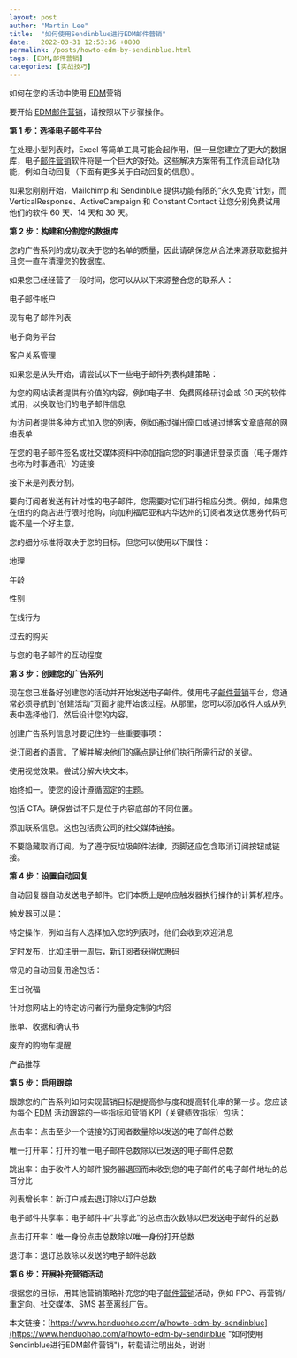 ```yaml
---
layout: post  
author: "Martin Lee"  
title:  "如何使用Sendinblue进行EDM邮件营销"  
date:   2022-03-31 12:53:36 +0800  
permalink: /posts/howto-edm-by-sendinblue.html  
tags: [EDM,邮件营销]  
categories: [实战技巧]  
---
```

如何在您的活动中使用 [EDM](https://www.henduohao.com/tag/edm "EDM 是 Email Direct Marketing 的缩写，即电子邮件营销，简称为邮件营销。")营销

要开始 [EDM](https://www.henduohao.com/tag/edm "EDM 是 Email Direct Marketing 的缩写，即电子邮件营销，简称为邮件营销。")[邮件营销](https://www.henduohao.com/tag/email-marketing "EDM营销（Email Direct Marketing）也即：Email营销、电子邮件营销。EDM有多种用途，可以发送电子广告、产品信息、销售信息、市场调查、市场推广活动信息等。")，请按照以下步骤操作。




**第 1 步：选择电子邮件平台**

在处理小型列表时，Excel 等简单工具可能会起作用，但一旦您建立了更大的数据库，电子[邮件营销](https://www.henduohao.com/tag/email-marketing "EDM营销（Email Direct Marketing）也即：Email营销、电子邮件营销。EDM有多种用途，可以发送电子广告、产品信息、销售信息、市场调查、市场推广活动信息等。")软件将是一个巨大的好处。这些解决方案带有工作流自动化功能，例如自动回复（下面有更多关于自动回复的信息）。

如果您刚刚开始，Mailchimp 和 Sendinblue 提供功能有限的“永久免费”计划，而 VerticalResponse、ActiveCampaign 和 Constant Contact 让您分别免费试用他们的软件 60 天、14 天和 30 天。




**第 2 步：构建和分割您的数据库**

您的广告系列的成功取决于您的名单的质量，因此请确保您从合法来源获取数据并且您一直在清理您的数据库。

如果您已经经营了一段时间，您可以从以下来源整合您的联系人：

电子邮件帐户

现有电子邮件列表

电子商务平台

客户关系管理

如果您是从头开始，请尝试以下一些电子邮件列表构建策略：

为您的网站读者提供有价值的内容，例如电子书、免费网络研讨会或 30 天的软件试用，以换取他们的电子邮件信息

为访问者提供多种方式加入您的列表，例如通过弹出窗口或通过博客文章底部的网络表单

在您的电子邮件签名或社交媒体资料中添加指向您的时事通讯登录页面（电子爆炸也称为时事通讯）的链接

接下来是列表分割。

要向订阅者发送有针对性的电子邮件，您需要对它们进行相应分类。例如，如果您在纽约的商店进行限时抢购，向加利福尼亚和内华达州的订阅者发送优惠券代码可能不是一个好主意。

您的细分标准将取决于您的目标，但您可以使用以下属性：

地理

年龄

性别

在线行为

过去的购买

与您的电子邮件的互动程度




**第 3 步：创建您的广告系列**

现在您已准备好创建您的活动并开始发送电子邮件。使用电子[邮件营销](https://www.henduohao.com/tag/email-marketing "EDM营销（Email Direct Marketing）也即：Email营销、电子邮件营销。EDM有多种用途，可以发送电子广告、产品信息、销售信息、市场调查、市场推广活动信息等。")平台，您通常必须导航到“创建活动”页面才能开始该过程。从那里，您可以添加收件人或从列表中选择他们，然后设计您的内容。

创建广告系列信息时要记住的一些重要事项：

说订阅者的语言。了解并解决他们的痛点是让他们执行所需行动的关键。

使用视觉效果。尝试分解大块文本。

始终如一。使您的设计遵循固定的主题。

包括 CTA。确保尝试不只是位于内容底部的不同位置。

添加联系信息。这也包括贵公司的社交媒体链接。

不要隐藏取消订阅。为了遵守反垃圾邮件法律，页脚还应包含取消订阅按钮或链接。




**第 4 步：设置自动回复**

自动回复器自动发送电子邮件。它们本质上是响应触发器执行操作的计算机程序。

触发器可以是：

特定操作，例如当有人选择加入您的列表时，他们会收到欢迎消息

定时发布，比如注册一周后，新订阅者获得优惠码

常见的自动回复用途包括：

生日祝福

针对您网站上的特定访问者行为量身定制的内容

账单、收据和确认书

废弃的购物车提醒

产品推荐




**第 5 步：启用跟踪**

跟踪您的广告系列如何实现营销目标是提高参与度和提高转化率的第一步。您应该为每个 [EDM](https://www.henduohao.com/tag/edm "EDM 是 Email Direct Marketing 的缩写，即电子邮件营销，简称为邮件营销。") 活动跟踪的一些指标和营销 KPI（关键绩效指标）包括：

点击率：点击至少一个链接的订阅者数量除以发送的电子邮件总数

唯一打开率：打开的唯一电子邮件总数除以已发送的电子邮件总数

跳出率：由于收件人的邮件服务器退回而未收到您的电子邮件的电子邮件地址的总百分比

列表增长率：新订户减去退订除以订户总数

电子邮件共享率：电子邮件中“共享此”的总点击次数除以已发送电子邮件的总数

点击打开率：唯一身份点击总数除以唯一身份打开总数

退订率：退订总数除以发送的电子邮件总数




**第 6 步：开展补充营销活动**

根据您的目标，用其他营销策略补充您的电子[邮件营销](https://www.henduohao.com/tag/email-marketing "EDM营销（Email Direct Marketing）也即：Email营销、电子邮件营销。EDM有多种用途，可以发送电子广告、产品信息、销售信息、市场调查、市场推广活动信息等。")活动，例如 PPC、再营销/重定向、社交媒体、SMS 甚至离线广告。

本文链接：[https://www.henduohao.com/a/howto-edm-by-sendinblue](https://www.henduohao.com/a/howto-edm-by-sendinblue "如何使用Sendinblue进行EDM邮件营销")，转载请注明出处，谢谢！